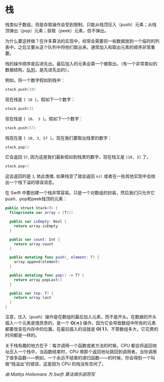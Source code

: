 # 栈

栈类似于数组，但是存取操作会受到限制。只能从栈顶压入（push）元素；从栈顶弹出（pop）元素；获取（peek）元素，但不弹出。

为什么要这样做？在许多算法的实现中，经常会需要将一些数据放到一个临时的列表中，之后又要从这个队列中将他们取出来。通常加入和取出元素的顺序非常重要。

栈的操作顺序是后进先出。最后加入的元素会第一个被取出。（有一个非常类似的数据结构，[队列](../Queue/)，是先进先出的）。

例如，将一个数字假如到栈中：

```swift
stack.push(10)
```

现在栈是 `[ 10 ]`。假如下一个数字：

```swift
stack.push(3)
```

现在栈是 `[ 10， 3 ]`。假如下一个数字：

```swift
stack.push(57)
```

栈现在是 `[ 10, 3, 57 ]`。现在我们要取出栈里的数字：

```swift
stack.pop()
```

它会返回 `57`, 因为这是我们最新假如到栈里的数字。现在栈又是 `[10, 3]` 了。

```swift
stack.pop()
```

这会返回的是 `3`, 依此类推. 如果栈空了就会返回 `nil` 或者在一些其他实现中会抛出一个栈下溢的错误消息。

在 Swift 中要创建一个栈非常容易。只是一个对数组的封装，然后我们只允许它push、pop和peek栈顶的元素：

```swift
public struct Stack<T> {
  fileprivate var array = [T]()

  public var isEmpty: Bool {
    return array.isEmpty
  }

  public var count: Int {
    return array.count
  }

  public mutating func push(_ element: T) {
    array.append(element)
  }

  public mutating func pop() -> T? {
    return array.popLast()
  }

  public var top: T? {
    return array.last
  }
}
```

注意，压入（push）操作是在数组的最后加入元素，而不是开头。在数据的开头插入一个元素是很昂贵的，是一个 **O( n )** 操作，因为它会导致数组中所有的元素都要改变在内存中的位置。在最后插入的话就是  **O( 1 )**，不管数组多大，它花费的时间都是一样的。

关于栈有趣的地方在于：每次调用一个函数或者方法的时候，CPU 都会将返回地址压入一个栈中，当函数结束时，CPU 用那个返回地址跳回到调用者。当你调用了很多函数——例如，一个永远不结束的递归函数——的时候，你会得到一个叫做“栈溢出”的错误，这是因为 CPU 的栈没有空间了。

*由 Mattijs Hollemans 为 Swift 算法俱乐部而写*


